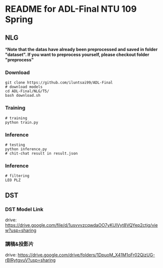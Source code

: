 # README for ADL-Final NTU 109 Spring
## NLG

***Note that the datas have already been preprocessed and saved in folder "dataset". If you want to preprocess yourself, please checkout folder "preprocess"**

### Download

```shell
git clone https://github.com/iluntsai99/ADL-Final
# download models
cd ADL-Final/NLG/T5/
bash download.sh
```

### Training

```shell
# training
python train.py
```

### Inference

```shell
# testing
python inference.py
# chit-chat result in result.json
```

### Inference

```shell
# filtering
LEO PLZ
```



## DST

### DST Model Link

drive: https://drive.google.com/file/d/1usvvvzcqwdaOO7yKUlVyt8VQYep2ctjg/view?usp=sharing



### 講稿&投影片

drive: https://drive.google.com/drive/folders/1DpuoM_X41M1oFr02QizUG-rBIRytgvuV?usp=sharing

